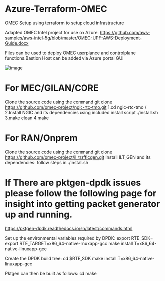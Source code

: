 # Azure-Terraform-OMEC
OMEC Setup using terraform to setup cloud infrastructure 

Adapted OMEC Intel project for use on Azure.
https://github.com/aws-samples/aws-intel-5g/blob/master/OMEC-UPF-AWS-Deployment-Guide.docx

Files can be used to deploy OMEC userplance and controlplane functions.Bastion Host can be added via Azure portal GUI

![image](https://user-images.githubusercontent.com/117586519/211009448-7bf487ca-ce0c-4d4e-93fc-4b65e3ad18c4.png)


# For MEC/GILAN/CORE
Clone the source code using the command git clone https://github.com/omec-project/ngic-rtc-tmo.git
1.cd ngic-rtc-tmo /
2.Install NGIC and its dependencies using included install script ./install.sh
3.make clean
4.make


# For RAN/Onprem
Clone the source code using the command git clone  https://github.com/omec-project/il_trafficgen.git
Install ILT_GEN and its dependencies: follow steps in ./install.sh

# If There are pktgen-dpdk issues please follow the following page for insight into getting packet generator up and running.
https://pktgen-dpdk.readthedocs.io/en/latest/commands.html

Set up the environmental variables required by DPDK:
export RTE_SDK=<DPDKInstallDir>
export RTE_TARGET=x86_64-native-linuxapp-gcc
make install T=x86_64-native-linuxapp-gcc

Create the DPDK build tree:
cd $RTE_SDK
make install T=x86_64-native-linuxapp-gcc
  
Pktgen can then be built as follows:
cd <PktgenInstallDir>
make
